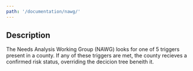 ```yaml
---
path: '/documentation/nawg/'
---
```


## Description

The Needs Analysis Working Group (NAWG) looks for one of 5 triggers present in a county. If any of these triggers are met, the county recieves a confirmed risk status, overriding the decicion tree beneith it.
